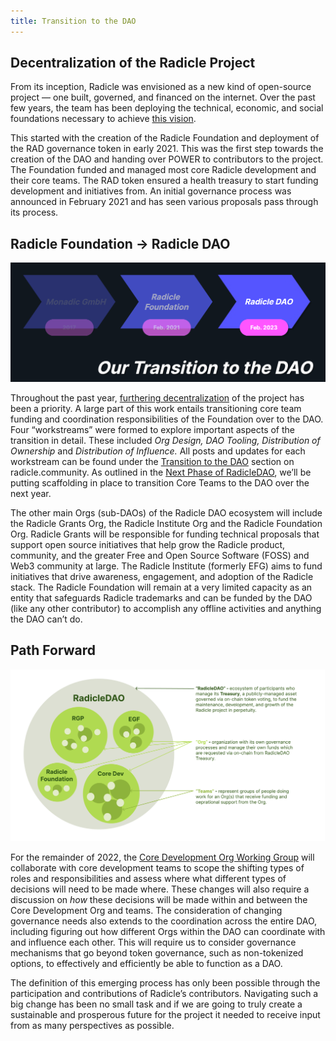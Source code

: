 ```yaml
---
title: Transition to the DAO
---
```


## Decentralization of the Radicle Project

From its inception, Radicle was envisioned as a new kind of open-source project — one built, governed, and financed on
the internet. Over the past few years, the team has been deploying the technical, economic, and social foundations
necessary to achieve [this
vision](https://radicle.community/t/the-path-to-increasing-decentralization-within-radicle/2417). 

This started with the creation of the Radicle Foundation and deployment of the RAD governance token in early 2021. This
was the first step towards the creation of the DAO and handing over POWER to contributors to the project. The Foundation
funded and managed most core Radicle development and their core teams. The RAD token ensured a health treasury to start
funding development and initiatives from. An initial governance process was announced in February 2021 and has seen
various proposals pass through its process.

## Radicle Foundation -> Radicle DAO

![A diagram showing the transition from Monadic GmbH in 2017, to Radicle Foundation in 2021, and to Radicle DAO in 2022.](/img/radicle-dao.png)

Throughout the past year, [furthering
decentralization](https://radicle.community/t/the-next-phase-of-the-radicledao/2776) of the project has been a priority.
A large part of this work entails transitioning core team funding and coordination responsibilities of the Foundation
over to the DAO.  Four “workstreams” were formed to explore important aspects of the transition in detail. These included
*Org Design, DAO Tooling, Distribution of Ownership* and *Distribution of Influence.* All posts and updates for each
workstream can be found under the [Transition to the
DAO](https://radicle.community/c/governance/dao-transition/34) section on radicle.community. As outlined in the [Next
Phase of RadicleDAO](https://radicle.community/t/the-next-phase-of-the-radicledao/2776/16), we’ll be putting scaffolding
in place to transition Core Teams to the DAO over the next year.

The other main Orgs (sub-DAOs) of the Radicle DAO ecosystem will include the Radicle Grants Org, the Radicle Institute
Org and the Radicle Foundation Org. Radicle Grants will be responsible for funding technical proposals that support open
source initiatives that help grow the Radicle product, community, and the greater Free and Open Source Software (FOSS)
and Web3 community at large. The Radicle Institute (formerly EFG) aims to fund initiatives that drive awareness,
engagement, and adoption of the Radicle stack. The Radicle Foundation will remain at a very limited capacity as an
entity that safeguards Radicle trademarks and can be funded by the DAO (like any other contributor) to accomplish any
offline activities and anything the DAO can’t do. 

## Path Forward

![A diagram showing the relationship between RadicleDAO, RGP, EGF, Radicle Foundation, and Core Dev Org.](/img/radicle-dao-path.png)

For the remainder of 2022, the [Core Development Org Working
Group](https://radicle.community/t/open-call-core-development-org-design-working-group/3042) will collaborate with core
development teams to scope the shifting types of roles and responsibilities and assess where what different types of
decisions will need to be made where. These changes will also require a discussion on *how* these decisions will be made
within and between the Core Development Org and teams. The consideration of changing governance needs also extends to
the coordination across the entire DAO, including figuring out how different Orgs within the DAO can coordinate with and
influence each other. This will require us to consider governance mechanisms that go beyond token governance, such as
non-tokenized options, to effectively and efficiently be able to function as a DAO. 

The definition of this emerging process has only been possible through the participation and contributions of Radicle’s
contributors. Navigating such a big change has been no small task and if we are going to truly create a sustainable and
prosperous future for the project it needed to receive input from as many perspectives as possible.
